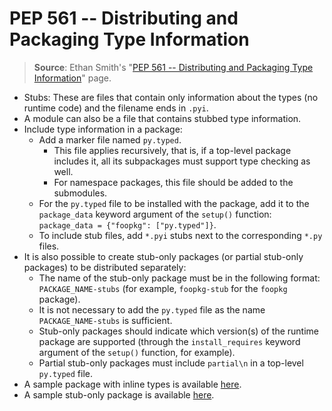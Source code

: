# PEP 561 -- Distributing and Packaging Type Information

> **Source**: Ethan Smith's "[PEP 561 -- Distributing and Packaging Type Information](https://www.python.org/dev/peps/pep-0561/)" page.

- Stubs: These are files that contain only information about the types (no runtime code) and the filename ends in `.pyi`.
- A module can also be a file that contains stubbed type information.
- Include type information in a package:
  - Add a marker file named `py.typed`.
    - This file applies recursively, that is, if a top-level package includes it, all its subpackages must support type checking as well.
    - For namespace packages, this file should be added to the submodules.
  - For the `py.typed` file to be installed with the package, add it to the `package_data` keyword argument of the `setup()` function: `package_data = {"foopkg": ["py.typed"]}`.
  - To include stub files, add `*.pyi` stubs next to the corresponding `*.py` files.
- It is also possible to create stub-only packages (or partial stub-only packages) to be distributed separately:
  - The name of the stub-only package must be in the following format: `PACKAGE_NAME-stubs` (for example, `foopkg-stub` for the `foopkg` package).
  - It is not necessary to add the `py.typed` file as the name `PACKAGE_NAME-stubs` is sufficient.
  - Stub-only packages should indicate which version(s) of the runtime package are supported (through the `install_requires` keyword argument of the `setup()` function, for example).
  - Partial stub-only packages must include `partial\n` in a top-level `py.typed` file.
- A sample package with inline types is available [here](https://github.com/ethanhs/pep-561).
- A sample stub-only package is available [here](https://github.com/ethanhs/stub-package).
